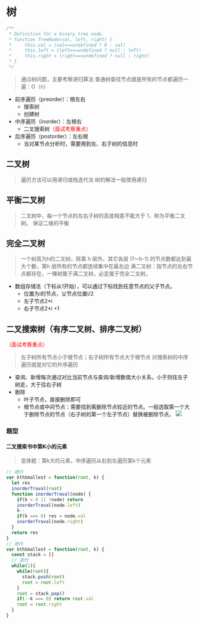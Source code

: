 # 树

```javascript
/**
 * Definition for a binary tree node.
 * function TreeNode(val, left, right) {
 *     this.val = (val===undefined ? 0 : val)
 *     this.left = (left===undefined ? null : left)
 *     this.right = (right===undefined ? null : right)
 * }
 */
```

> 通过树问题，主要考察递归算法
> 普通树查找节点就是所有的节点都遍历一遍：O（n）

* 前序遍历（preorder）：根左右
  * 搜索树
  * 创建树
* 中序遍历（inorder）：左根右
  * 二叉搜索树<font color=red>（面试考察重点）</font>
* 后序遍历（postorder）：左右根
  * 当对某节点分析时，需要用到左、右子树的信息时

## 二叉树

> 遍历方法可以用递归或栈迭代法
> 树的解法一般使用递归

## 平衡二叉树

> 二叉树中，每一个节点的左右子树的高度相差不能大于 1，称为平衡二叉树。
> 保证二维的平衡

## 完全二叉树

> 一个树高为h的二叉树，除第 h 层外，其它各层 (1～h-1) 的节点数都达到最大个数，第h 层所有的节点都连续集中在最左边
> 满二叉树：指节点的左右节点都存在，一棵树属于满二叉树，必定属于完全二叉树。

* 数组存储法（下标从1开始），可以通过下标找到任意节点的父子节点。
  * 位置为i的节点，父节点位置i/2
  * 左子节点2*i
  * 右子节点2*i +1

## 二叉搜索树（有序二叉树、排序二叉树）

<font color=red>（面试考察重点）</font>
> 左子树所有节点小于根节点；右子树所有节点大于根节点
> 对搜索树的中序遍历就是对它的升序遍历

* 查询、新增每次通过对比当前节点与查询/新增数值大小关系，小于则往左子树走，大于往右子树
* 删除
  * 叶子节点，直接删除即可
  * 根节点或中间节点：需要找到离删除节点较近的节点。一般选取第一个大于删除节点的节点（右子树的第一个左子节点）替换被删除节点。
    ![](../../assets/删除搜索二叉树中间节点.png)

### 题型

#### 二叉搜索书中第K小的元素

> 变体题：第k大的元素，中序遍历从右到左遍历第k个元素

```javascript
// 递归
var kthSmallest = function(root, k) {
  let res
  inorderTraval(root)
  function inorderTraval(node) {
    if(k < 0 || !node) return
    inorderTraval(node.left)
    k--
    if(k === 0) res = node.val
    inorderTraval(node.right)
  }
  return res
}
// 迭代
var kthSmallest = function(root, k) {
  const stack = []
  // 迭代
  while(1){
    while(root){
      stack.push(root)
      root = root.left
    }
    root = stack.pop()
    if(--k === 0) return root.val
    root = root.right
  }
}
```
